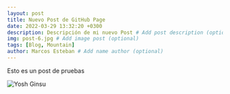 ```yaml
---
layout: post
title: Nuevo Post de GitHub Page
date: 2022-03-29 13:32:20 +0300
description: Descripción de mi nuevo Post # Add post description (optional)
img: post-6.jpg # Add image post (optional)
tags: [Blog, Mountain]
author: Marcos Esteban # Add name author (optional)
---
```

Esto es un post de pruebas 

![Yosh Ginsu]({{site.baseurl}}/assets/img/yosh-ginsu.jpg)
